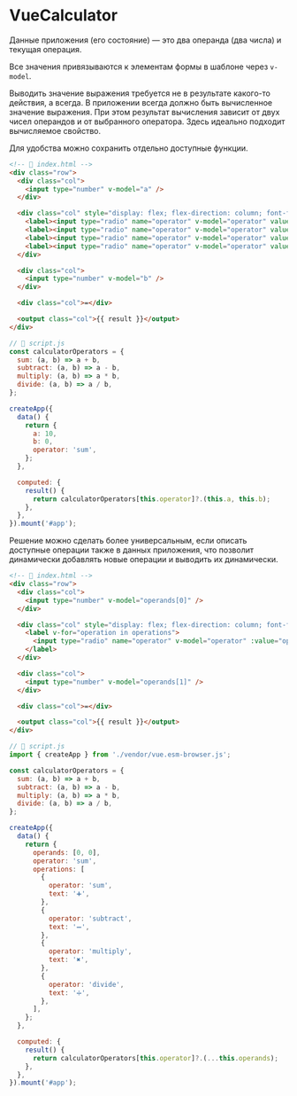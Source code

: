 # VueCalculator

Данные приложения (его состояние) — это два операнда (два числа) и текущая операция.

Все значения привязываются к элементам формы в шаблоне через `v-model`.

Выводить значение выражения требуется не в результате какого-то действия, а всегда. В приложении всегда должно быть
вычисленное значение выражения. При этом результат вычисления зависит от двух чисел операндов и от выбранного оператора.
Здесь идеально подходит вычисляемое свойство.

Для удобства можно сохранить отдельно доступные функции.

```html
<!-- 📁 index.html -->
<div class="row">
  <div class="col">
    <input type="number" v-model="a" />
  </div>

  <div class="col" style="display: flex; flex-direction: column; font-family: emoji">
    <label><input type="radio" name="operator" v-model="operator" value="sum" /> ➕</label>
    <label><input type="radio" name="operator" v-model="operator" value="subtract" /> ➖</label>
    <label><input type="radio" name="operator" v-model="operator" value="multiply" /> ✖</label>
    <label><input type="radio" name="operator" v-model="operator" value="divide" /> ➗</label>
  </div>

  <div class="col">
    <input type="number" v-model="b" />
  </div>

  <div class="col">=</div>

  <output class="col">{{ result }}</output>
</div>
```

```javascript
// 📁 script.js
const calculatorOperators = {
  sum: (a, b) => a + b,
  subtract: (a, b) => a - b,
  multiply: (a, b) => a * b,
  divide: (a, b) => a / b,
};

createApp({
  data() {
    return {
      a: 10,
      b: 0,
      operator: 'sum',
    };
  },

  computed: {
    result() {
      return calculatorOperators[this.operator]?.(this.a, this.b);
    },
  },
}).mount('#app');
```

Решение можно сделать более универсальным, если описать доступные операции также в данных приложения, что позволит
динамически добавлять новые операции и выводить их динамически.

```html
<!-- 📁 index.html -->
<div class="row">
  <div class="col">
    <input type="number" v-model="operands[0]" />
  </div>

  <div class="col" style="display: flex; flex-direction: column; font-family: emoji">
    <label v-for="operation in operations">
      <input type="radio" name="operator" v-model="operator" :value="operation.operator" /> {{ operation.text }}
    </label>
  </div>

  <div class="col">
    <input type="number" v-model="operands[1]" />
  </div>

  <div class="col">=</div>

  <output class="col">{{ result }}</output>
</div>
```

```javascript
// 📁 script.js
import { createApp } from './vendor/vue.esm-browser.js';

const calculatorOperators = {
  sum: (a, b) => a + b,
  subtract: (a, b) => a - b,
  multiply: (a, b) => a * b,
  divide: (a, b) => a / b,
};

createApp({
  data() {
    return {
      operands: [0, 0],
      operator: 'sum',
      operations: [
        {
          operator: 'sum',
          text: '➕',
        },
        {
          operator: 'subtract',
          text: '➖',
        },
        {
          operator: 'multiply',
          text: '✖',
        },
        {
          operator: 'divide',
          text: '➗',
        },
      ],
    };
  },

  computed: {
    result() {
      return calculatorOperators[this.operator]?.(...this.operands);
    },
  },
}).mount('#app');
```
